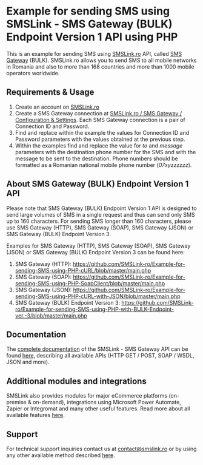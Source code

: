 # Example for sending SMS using SMSLink - SMS Gateway (BULK) Endpoint Version 1 API using PHP

This is an example for sending SMS using [SMSLink.ro](https://www.smslink.ro) API, called [SMS Gateway](https://www.smslink.ro/sms-gateway.html) (BULK). 
SMSLink.ro allows you to send SMS to all mobile networks in Romania and also to more than 168 countries and more than 1000 mobile operators worldwide. 

## Requirements & Usage

1. Create an account on [SMSLink.ro](https://www.smslink.ro/inregistrare/)
2. Create a SMS Gateway connection at [SMSLink.ro / SMS Gateway / Configuration & Settings](https://www.smslink.ro/sms/gateway/setup.php). Each SMS Gateway connection is a pair of Connection ID and Password. 
3. Find and replace within the example the values for Connection ID and Password parameters with the values obtained at the previous step.
4. Within the examples find and replace the value for *to* and *message* parameters with the destination phone number for the SMS and with the message to be sent to the destination. Phone numbers should be formatted as a Romanian national mobile phone number (*07xyzzzzzz*).

## About SMS Gateway (BULK) Endpoint Version 1 API

Please note that SMS Gateway (BULK) Endpoint Version 1 API is designed to send large volumes of SMS in a single request and thus can send only SMS up to 160 characters. 
For sending SMS longer than 160 characters, please use SMS Gateway (HTTP), SMS Gateway (SOAP), SMS Gateway (JSON) or SMS Gateway (BULK) Endpoint Version 3.

Examples for SMS Gateway (HTTP), SMS Gateway (SOAP), SMS Gateway (JSON) or SMS Gateway (BULK) Endpoint Version 3 can be found here:

1. SMS Gateway (HTTP): https://github.com/SMSLink-ro/Example-for-sending-SMS-using-PHP-cURL/blob/master/main.php
2. SMS Gateway (SOAP): https://github.com/SMSLink-ro/Example-for-sending-SMS-using-PHP-SoapClient/blob/master/main.php
3. SMS Gateway (JSON): https://github.com/SMSLink-ro/Example-for-sending-SMS-using-PHP-cURL-with-JSON/blob/master/main.php
4. SMS Gateway (BULK) Endpoint Version 3: https://github.com/SMSLink-ro/Example-for-sending-SMS-using-PHP-with-BULK-Endpoint-ver.-3/blob/master/main.php

## Documentation

The [complete documentation](https://www.smslink.ro/sms-gateway-documentatie-sms-gateway.html) of the SMSLink - SMS Gateway API can be found [here](https://www.smslink.ro/sms-gateway-documentatie-sms-gateway.html), describing all available APIs (HTTP GET / POST, SOAP / WSDL, JSON and more).

## Additional modules and integrations

SMSLink also provides modules for major eCommerce platforms (on-premise & on-demand), integrations using Microsoft Power Automate, Zapier or Integromat and many other useful features. Read more about all available features [here](https://www.smslink.ro/sms-gateway.html). 

## Support

For technical support inquiries contact us at contact@smslink.ro or by using any other available method described [here](https://www.smslink.ro/contact.php).
